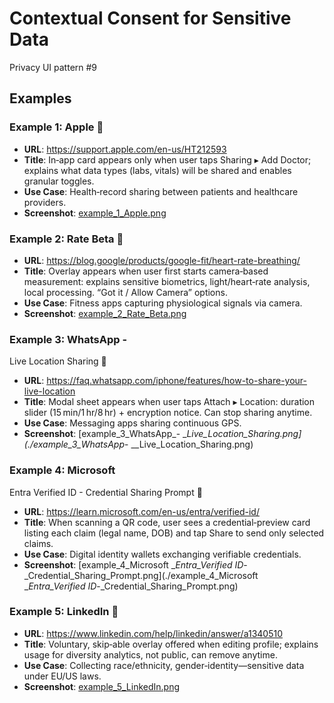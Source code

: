 # Contextual Consent for Sensitive Data

Privacy UI pattern #9

## Examples

### Example 1: Apple 
- **URL**: https://support.apple.com/en-us/HT212593
- **Title**: In‑app
  card appears only when user taps Sharing ▸ Add Doctor;
  explains what data types (labs, vitals) will be shared and enables granular
  toggles.
- **Use Case**: Health‑record
  sharing between patients and healthcare providers.
- **Screenshot**: [example_1_Apple.png](./example_1_Apple.png)

### Example 2: Rate Beta 
- **URL**: https://blog.google/products/google-fit/heart-rate-breathing/
- **Title**: Overlay
  appears when user first starts camera‑based measurement:
  explains sensitive biometrics, light/heart‑rate analysis, local processing.
  “Got it / Allow Camera” options.
- **Use Case**: Fitness
  apps capturing physiological signals via camera.
- **Screenshot**: [example_2_Rate_Beta.png](./example_2_Rate_Beta.png)

### Example 3: WhatsApp -
  Live Location Sharing 
- **URL**: https://faq.whatsapp.com/iphone/features/how-to-share-your-live-location
- **Title**: Modal
  sheet appears when user taps Attach ▸ Location:
  duration slider (15 min/1 hr/8 hr) + encryption notice. Can stop sharing
  anytime.
- **Use Case**: Messaging
  apps sharing continuous GPS.
- **Screenshot**: [example_3_WhatsApp_-
__Live_Location_Sharing.png](./example_3_WhatsApp_-
__Live_Location_Sharing.png)

### Example 4: Microsoft
  Entra Verified ID - Credential Sharing Prompt 
- **URL**: https://learn.microsoft.com/en-us/entra/verified-id/
- **Title**: When
  scanning a QR code, user sees a credential‑preview card listing each claim
  (legal name, DOB) and tap Share to send only selected claims.
- **Use Case**: Digital
  identity wallets exchanging verifiable credentials.
- **Screenshot**: [example_4_Microsoft
__Entra_Verified ID_-_Credential_Sharing_Prompt.png](./example_4_Microsoft
__Entra_Verified ID_-_Credential_Sharing_Prompt.png)

### Example 5: LinkedIn 
- **URL**: https://www.linkedin.com/help/linkedin/answer/a1340510
- **Title**: Voluntary,
  skip‑able overlay offered when editing profile; explains usage for diversity
  analytics, not public, can remove anytime.
- **Use Case**: Collecting
  race/ethnicity, gender‑identity—sensitive data under EU/US laws.
- **Screenshot**: [example_5_LinkedIn.png](./example_5_LinkedIn.png)


